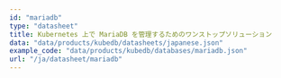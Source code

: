 ```yaml
---
id: "mariadb"
type: "datasheet"
title: Kubernetes 上で MariaDB を管理するためのワンストップソリューション
data: "data/products/kubedb/datasheets/japanese.json"
example_code: "data/products/kubedb/databases/mariadb.json"
url: "/ja/datasheet/mariadb"
---
```

